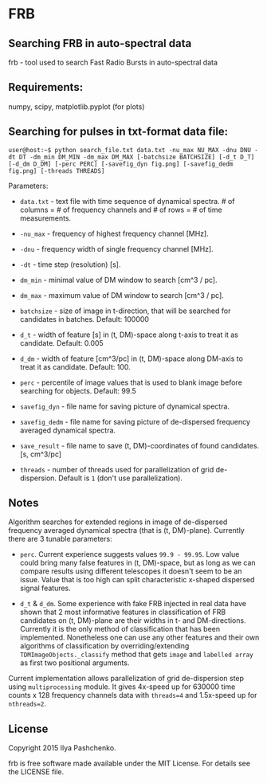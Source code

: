 FRB
=====

## Searching FRB in auto-spectral data

frb - tool used to search Fast Radio Bursts in auto-spectral data

## Requirements:

numpy, scipy, matplotlib.pyplot (for plots)

## Searching for pulses in txt-format data file:

``user@host:~$ python search_file.txt data.txt -nu_max NU_MAX -dnu DNU -dt DT
-dm_min DM_MIN -dm_max DM_MAX [-batchsize BATCHSIZE] [-d_t D_T] [-d_dm D_DM] [-perc PERC] [-savefig_dyn
fig.png] [-savefig_dedm fig.png] [-threads THREADS]``

Parameters:

- ``data.txt`` - text file with time sequence of dynamical spectra. # of
    columns = # of frequency channels and # of rows = # of time measurements.

- ``-nu_max`` - frequency of highest frequency channel [MHz].

- ``-dnu`` - frequency width of single frequency channel [MHz].

- ``-dt`` - time step (resolution) [s].

- ``dm_min`` - minimal value of DM window to search [cm^3 / pc].

- ``dm_max`` - maximum value of DM window to search [cm^3 / pc].

- ``batchsize`` - size of image in t-direction, that will be searched for
    candidates in batches. Default: 100000

- ``d_t`` - width of feature [s] in (t, DM)-space along t-axis to treat it as
    candidate. Default: 0.005

- ``d_dm`` - width of feature [cm^3/pc] in (t, DM)-space along DM-axis to treat
    it as candidate. Default: 100.

- ``perc`` - percentile of image values that is used to blank image before
    searching for objects. Default: 99.5

- ``savefig_dyn`` - file name for saving picture of dynamical spectra.

- ``savefig_dedm`` - file name for saving picture of de-dispersed frequency
    averaged dynamical spectra.

- ``save_result`` - file name to save (t, DM)-coordinates of found candidates.
    [s, cm^3/pc]
    
- ``threads`` - number of threads used for parallelization of grid
    de-dispersion. Default is ``1`` (don't use parallelization).

## Notes

Algorithm searches for extended regions in image of de-dispersed frequency
averaged dynamical spectra (that is (t, DM)-plane). Currently there are 3
tunable parameters:

- ``perc``. Current experience suggests values ``99.9 - 99.95``. Low value could
    bring many false features in (t, DM)-space, but as long as we can compare
    results using different telescopes it doesn't seem to be an issue. Value
    that is too high can split characteristic x-shaped dispersed signal
    features.

- ``d_t`` & ``d_dm``. Some experience with fake FRB injected in real data have
    shown that 2 most informative features in classification of FRB candidates
    on (t, DM)-plane are their widths in t- and DM-directions. Currently it is
    the only method of classification that has been implemented. Nonetheless one
    can use any other features and their own algorithms of classification by
    overriding/extending ``TDMImageObjects._classify`` method that gets
    ``image`` and ``labelled array`` as first two positional arguments.

Current implementation allows parallelization of grid de-dispersion step using
``multiprocessing`` module. It gives 4x-speed up for 630000 time counts x 128 frequency
channels data with ``threads=4`` and 1.5x-speed up for ``nthreads=2``.


License
-------

Copyright 2015 Ilya Pashchenko.

frb is free software made available under the MIT License. For details see the
LICENSE file.
